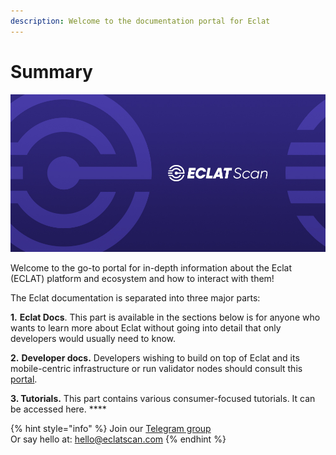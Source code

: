 ```yaml
---
description: Welcome to the documentation portal for Eclat
---
```


# Summary

![](<.gitbook/assets/docs_1500x500.png>)

Welcome to the go-to portal for in-depth information about the Eclat (ECLAT) platform and ecosystem and how to interact with them!

The Eclat documentation is separated into three major parts:

**1.** **Eclat Docs**. This part is available in the sections below is for anyone who wants to learn more about Eclat without going into detail that only developers would usually need to know.

**2.** **Developer docs.** Developers wishing to build on top of Eclat and its mobile-centric infrastructure or run validator nodes should consult this [portal](https://developers.eclatscan.com).&#x20;

**3. Tutorials.** This part contains various consumer-focused tutorials. It can be accessed here. **** &#x20;

{% hint style="info" %}
Join our [Telegram group](https://t.me/)\
Or say hello at: hello@eclatscan.com
{% endhint %}
